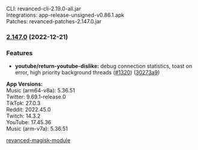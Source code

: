 CLI: revanced-cli-2.19.0-all.jar  
Integrations: app-release-unsigned-v0.86.1.apk  
Patches: revanced-patches-2.147.0.jar  

### [2.147.0](https://github.com/revanced/revanced-patches/compare/v2.146.0...v2.147.0) (2022-12-21)
### Features
* **youtube/return-youtube-dislike:** debug connection statistics, toast on error, high priority background threads ([#1320](https://github.com/revanced/revanced-patches/issues/1320)) ([30273a9](https://github.com/revanced/revanced-patches/commit/30273a9bbdd40453baeb09f26ac9d218569a3e71))

  
**App Versions:**  
Music (arm64-v8a): 5.36.51  
Twitter: 9.69.1-release.0  
TikTok: 27.0.3  
Reddit: 2022.45.0  
Twitch: 14.3.2  
YouTube: 17.45.36  
Music (arm-v7a): 5.36.51  

[revanced-magisk-module](https://github.com/j-hc/revanced-magisk-module)  
